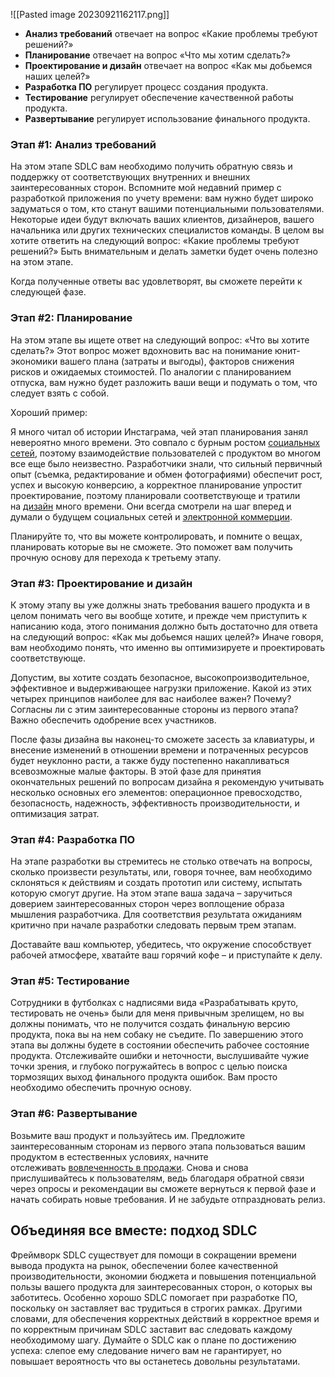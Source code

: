 ![[Pasted image 20230921162117.png]]
- **Анализ требований** отвечает на вопрос «Какие проблемы требуют решений?»
- **Планирование** отвечает на вопрос «Что мы хотим сделать?»
- **Проектирование и дизайн** отвечает на вопрос «Как мы добьемся наших целей?»
- **Разработка ПО** регулирует процесс создания продукта.
- **Тестирование** регулирует обеспечение качественной работы продукта.
- **Развертывание** регулирует использование финального продукта.

### Этап #1: Анализ требований

  
На этом этапе SDLC вам необходимо получить обратную связь и поддержку от соответствующих внутренних и внешних заинтересованных сторон. Вспомните мой недавний пример с разработкой приложения по учету времени: вам нужно будет широко задуматься о том, кто станут вашими потенциальными пользователями. Некоторые идеи будут включать ваших клиентов, дизайнеров, вашего начальника или других технических специалистов команды. В целом вы хотите ответить на следующий вопрос: «Какие проблемы требуют решений?» Быть внимательным и делать заметки будет очень полезно на этом этапе.  
  
Когда полученные ответы вас удовлетворят, вы сможете перейти к следующей фазе.  
  

### Этап #2: Планирование

  
На этом этапе вы ищете ответ на следующий вопрос: «Что вы хотите сделать?» Этот вопрос может вдохновить вас на понимание юнит-экономики вашего плана (затраты и выгоды), факторов снижения рисков и ожидаемых стоимостей. По аналогии с планированием отпуска, вам нужно будет разложить ваши вещи и подумать о том, что следует взять с собой.  
  
Хороший пример:  
  
Я много читал об истории Инстаграма, чей этап планирования занял невероятно много времени. Это совпало с бурным ростом [социальных сетей](https://www.broadbandsearch.net/blog/complete-history-social-media), поэтому взаимодействие пользователей с продуктом во многом все еще было неизвестно. Разработчики знали, что сильный первичный опыт (съемка, редактирование и обмен фотографиями) обеспечит рост, успех и высокую конверсию, а корректное планирование упростит проектирование, поэтому планировали соответствующе и тратили на [дизайн](https://hren.io/) много времени. Они всегда смотрели на шаг вперед и думали о будущем социальных сетей и [электронной коммерции](https://www.shopper.com/).  
  
Планируйте то, что вы можете контролировать, и помните о вещах, планировать которые вы не сможете. Это поможет вам получить прочную основу для перехода к третьему этапу.  
  

### Этап #3: Проектирование и дизайн

  
К этому этапу вы уже должны знать требования вашего продукта и в целом понимать чего вы вообще хотите, и прежде чем приступить к написанию кода, этого понимания должно быть достаточно для ответа на следующий вопрос: «Как мы добьемся наших целей?» Иначе говоря, вам необходимо понять, что именно вы оптимизируете и проектировать соответствующе.  
  
Допустим, вы хотите создать безопасное, высокопроизводительное, эффективное и выдерживающее нагрузки приложение. Какой из этих четырех принципов наиболее для вас наиболее важен? Почему? Согласны ли с этим заинтересованные стороны из первого этапа? Важно обеспечить одобрение всех участников.  
  
После фазы дизайна вы наконец-то сможете засесть за клавиатуры, и внесение изменений в отношении времени и потраченных ресурсов будет неуклонно расти, а также буду постепенно накапливаться всевозможные малые факторы. В этой фазе для принятия окончательных решений по вопросам дизайна я рекомендую учитывать несколько основных его элементов: операционное превосходство, безопасность, надежность, эффективность производительности, и оптимизация затрат.  
  

### Этап #4: Разработка ПО

  
На этапе разработки вы стремитесь не столько отвечать на вопросы, сколько произвести результаты, или, говоря точнее, вам необходимо склоняться к действиям и создать прототип или систему, испытать которую смогут другие. На этом этапе ваша задача – заручиться доверием заинтересованных сторон через воплощение образа мышления разработчика. Для соответствия результата ожиданиям критично при начале разработки следовать первым трем этапам.  
  
Доставайте ваш компьютер, убедитесь, что окружение способствует рабочей атмосфере, хватайте ваш горячий кофе – и приступайте к делу.  
  

### Этап #5: Тестирование

  
Сотрудники в футболках с надписями вида «Разрабатывать круто, тестировать не очень» были для меня привычным зрелищем, но вы должны понимать, что не получится создать финальную версию продукта, пока вы на нем собаку не съедите. По завершению этого этапа вы должны будете в состоянии обеспечить рабочее состояние продукта. Отслеживайте ошибки и неточности, выслушивайте чужие точки зрения, и глубоко погружайтесь в вопрос с целью поиска тормозящих выход финального продукта ошибок. Вам просто необходимо обеспечить прочную основу.  
  

### Этап #6: Развертывание

  
Возьмите ваш продукт и пользуйтесь им. Предложите заинтересованным сторонам из первого этапа пользоваться вашим продуктом в естественных условиях, начните отслеживать [вовлеченность в продажи](https://mailshake.com/blog/sales-engagement/). Снова и снова прислушивайтесь к пользователям, ведь благодаря обратной связи через опросы и рекомендации вы сможете вернуться к первой фазе и начать собирать новые требования. И не забудьте отпраздновать релиз.  
  

## Объединяя все вместе: подход SDLC

  
Фреймворк SDLC существует для помощи в сокращении времени вывода продукта на рынок, обеспечении более качественной производительности, экономии бюджета и повышения потенциальной пользы вашего продукта для заинтересованных сторон, о которых вы заботитесь. Особенно хорошо SDLC помогает при разработке ПО, поскольку он заставляет вас трудиться в строгих рамках. Другими словами, для обеспечения корректных действий в корректное время и по корректным причинам SDLC заставит вас следовать каждому необходимому шагу. Думайте о SDLC как о плане по достижению успеха: слепое ему следование ничего вам не гарантирует, но повышает вероятность что вы останетесь довольны результатами.